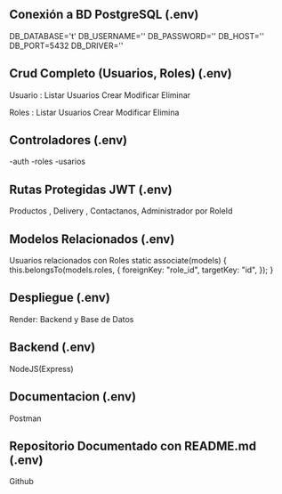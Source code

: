 ## Conexión a BD PostgreSQL (.env)
DB_DATABASE='t'
DB_USERNAME=''
DB_PASSWORD=''
DB_HOST=''
DB_PORT=5432
DB_DRIVER=''

## Crud Completo (Usuarios, Roles) (.env)

Usuario : 
Listar Usuarios
Crear
Modificar
Eliminar

Roles : 
Listar Usuarios
Crear
Modificar
Elimina

## Controladores  (.env)

-auth
-roles
-usarios

## Rutas Protegidas JWT (.env)

Productos , Delivery , Contactanos, Administrador por RoleId

## Modelos Relacionados (.env)

Usuarios relacionados con Roles
static associate(models) {
    this.belongsTo(models.roles, {
      foreignKey: "role_id",
      targetKey: "id",
    });
  }

## Despliegue (.env)

Render: Backend y Base de Datos

## Backend (.env)

NodeJS(Express)

## Documentacion (.env)

Postman

## Repositorio Documentado con README.md (.env)

Github
